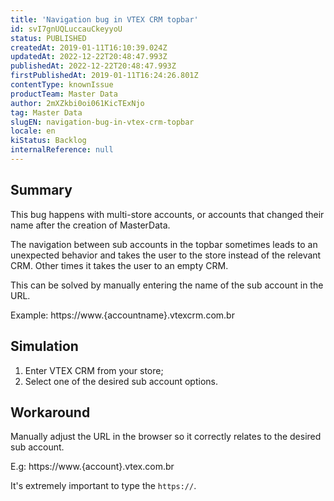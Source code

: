 ```yaml
---
title: 'Navigation bug in VTEX CRM topbar'
id: svI7gnUQLuccauCkeyyoU
status: PUBLISHED
createdAt: 2019-01-11T16:10:39.024Z
updatedAt: 2022-12-22T20:48:47.993Z
publishedAt: 2022-12-22T20:48:47.993Z
firstPublishedAt: 2019-01-11T16:24:26.801Z
contentType: knownIssue
productTeam: Master Data
author: 2mXZkbi0oi061KicTExNjo
tag: Master Data
slugEN: navigation-bug-in-vtex-crm-topbar
locale: en
kiStatus: Backlog
internalReference: null
---
```


## Summary

This bug happens with multi-store accounts, or accounts that changed their name after the creation of MasterData.

The navigation between sub accounts in the topbar sometimes leads to an unexpected behavior and takes the user to the store instead of the relevant CRM. Other times it takes the user to an empty CRM.

This can be solved by manually entering the name of the sub account in the URL.

Example: https://www.{accountname}.vtexcrm.com.br

## Simulation

1. Enter VTEX CRM from your store;
2. Select one of the desired sub account options.

## Workaround

Manually adjust the URL in the browser so it correctly relates to the desired sub account.

E.g: https://www.{account}.vtex.com.br

It's extremely important to type the `https://`.

